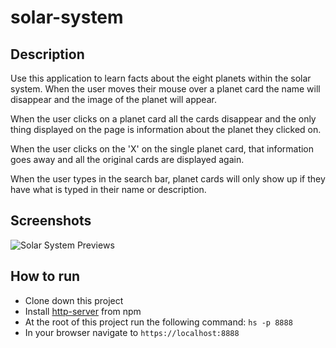 # solar-system

## Description
Use this application to learn facts about the eight planets within the solar system. When the user moves their mouse over a planet card the name will disappear and the image of the planet will appear.

When the user clicks on a planet card all the cards disappear and the only thing displayed on the page is information about the planet they clicked on.

When the user clicks on the 'X' on the single planet card, that information goes away and all the original cards are displayed again.

When the user types in the search bar, planet cards will only show up if they have what is typed in their name or description.

## Screenshots
![Solar System Previews]()

## How to run
* Clone down this project
* Install [http-server](https://www.npmjs.com/package/http-server) from npm
* At the root of this project run the following command: `hs -p 8888`
* In your browser navigate to `https://localhost:8888`